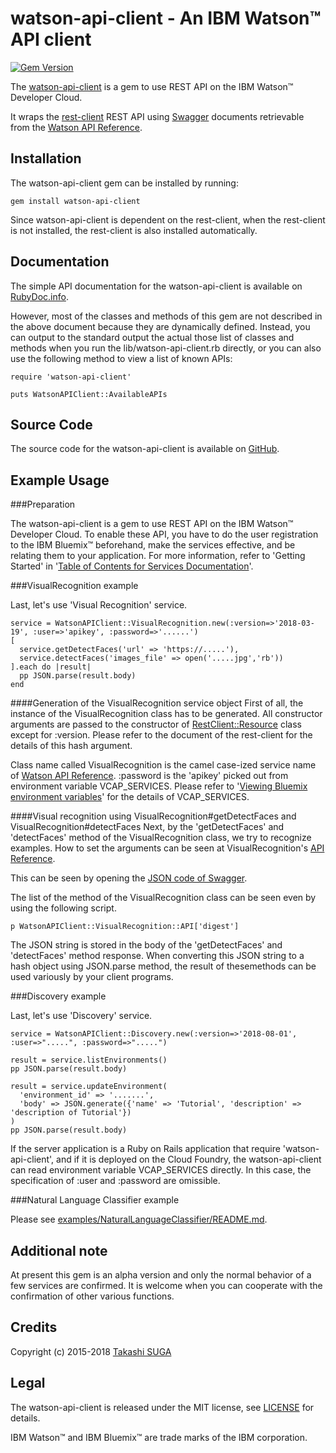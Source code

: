 ﻿watson-api-client - An IBM Watson™ API client
================================================================

[![Gem Version](https://badge.fury.io/rb/watson-api-client.svg)](http://badge.fury.io/rb/watson-api-client)

The [watson-api-client](http://rubygems.org/gems/watson-api-client) is a gem to use REST API on the IBM Watson™ Developer Cloud.

It wraps the [rest-client](https://rubygems.org/gems/rest-client) REST API using [Swagger](http://swagger.io/) documents retrievable from the [Watson API Reference](https://www.ibm.com/smarterplanet/us/en/ibmwatson/developercloud/apis/).


Installation
------------

The watson-api-client gem can be installed by running:

    gem install watson-api-client

Since watson-api-client is dependent on the rest-client, when the rest-client is not installed, the rest-client is also installed automatically.


Documentation
-------------

The simple API documentation for the watson-api-client is available on [RubyDoc.info](http://rubydoc.info/gems/watson-api-client).

However, most of the classes and methods of this gem are not described in the above document because they are dynamically defined.
Instead, you can output to the standard output the actual those list of classes and methods when you run the lib/watson-api-client.rb directly, or
you can also use the following method to view a list of known APIs:

```
require 'watson-api-client'

puts WatsonAPIClient::AvailableAPIs
```

Source Code
-----------

The source code for the watson-api-client is available on [GitHub](https://github.com/suchowan/watson-api-client).


Example Usage
-------------

###Preparation

The watson-api-client is a gem to use REST API on the IBM Watson™ Developer Cloud.
To enable these API, you have to do the user registration to the IBM Bluemix™ beforehand, make the services effective, and be relating them to your application.
For more information, refer to 'Getting Started' in '[Table of Contents for Services Documentation](http://www.ibm.com/smarterplanet/us/en/ibmwatson/developercloud/doc/)'.

###VisualRecognition example

Last, let's use 'Visual Recognition' service.

    service = WatsonAPIClient::VisualRecognition.new(:version=>'2018-03-19', :user=>'apikey', :password=>'......')
    [
      service.getDetectFaces('url' => 'https://.....'),
      service.detectFaces('images_file' => open('.....jpg','rb'))
    ].each do |result|
      pp JSON.parse(result.body)
    end

####Generation of the VisualRecognition service object
First of all, the instance of the VisualRecognition class has to be generated.
All constructor arguments are passed to the constructor of [RestClient::Resource](http://www.rubydoc.info/gems/rest-client/RestClient/Resource) class except for :version.
Please refer to the document of the rest-client for the details of this hash argument.

Class name called VisualRecognition is the camel case-ized service name of [Watson API Reference](http://www.ibm.com/smarterplanet/us/en/ibmwatson/developercloud/apis/).
:password is the 'apikey' picked out from environment variable VCAP_SERVICES.
Please refer to '[Viewing Bluemix environment variables](https://console.bluemix.net/docs/services/watson/getting-started-variables.html#vcapServices)' for the details of VCAP_SERVICES.

####Visual recognition using VisualRecognition#getDetectFaces and VisualRecognition#detectFaces
Next, by the 'getDetectFaces' and 'detectFaces' method of the VisualRecognition class, we try to recognize examples.
How to set the arguments can be seen at VisualRecognition's [API Reference](https://www.ibm.com/watson/developercloud/visual-recognition/api/v3/curl.html?curl).

This can be seen by opening the [JSON code of Swagger](https://watson-api-explorer.mybluemix.net/listings/alchemy-language-v1.json).

The list of the method of the VisualRecognition class can be seen even by using the following script.

    p WatsonAPIClient::VisualRecognition::API['digest']

The JSON string is stored in the body of the 'getDetectFaces' and 'detectFaces' method response.
When converting this JSON string to a hash object using JSON.parse method, the result of thesemethods can be used variously by your client programs.

###Discovery example

Last, let's use 'Discovery' service.

    service = WatsonAPIClient::Discovery.new(:version=>'2018-08-01', :user=>".....", :password=>".....")

    result = service.listEnvironments()
    pp JSON.parse(result.body)

    result = service.updateEnvironment(
      'environment_id' => '.......',
      'body' => JSON.generate({'name' => 'Tutorial', 'description' => 'description of Tutorial'})
    )
    pp JSON.parse(result.body)

If the server application is a Ruby on Rails application that require 'watson-api-client', and if it is deployed on the Cloud Foundry, the watson-api-client can read environment variable VCAP_SERVICES directly. In this case, the specification of :user and :password are omissible.

###Natural Language Classifier example

Please see [examples/NaturalLanguageClassifier/README.md](https://github.com/suchowan/watson-api-client/tree/master/examples/NaturalLanguageClassifier/README.md).


Additional note
-------
At present this gem is an alpha version and only the normal behavior of a few services are confirmed.
It is welcome when you can cooperate with the confirmation of other various functions.


Credits
-------
Copyright (c) 2015-2018 [Takashi SUGA](http://hosi.org/TakashiSuga.ttl)


Legal
-------
The watson-api-client is released under the MIT license, see [LICENSE](https://github.com/suchowan/watson-api-client/blob/master/LICENSE) for details.

IBM Watson™ and IBM Bluemix™ are trade marks of the IBM corporation.
